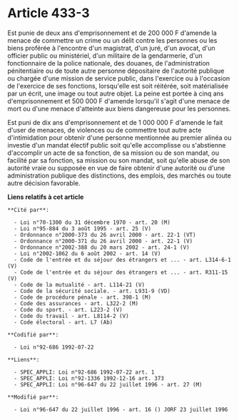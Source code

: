 # Article 433-3

Est punie de deux ans d'emprisonnement et de 200 000 F d'amende la menace de commettre un crime ou un délit contre les
personnes ou les biens proférée à l'encontre d'un magistrat, d'un juré, d'un avocat, d'un officier public ou ministériel,
d'un militaire de la gendarmerie, d'un fonctionnaire de la police nationale, des douanes, de l'administration pénitentiaire
ou de toute autre personne dépositaire de l'autorité publique ou chargée d'une mission de service public, dans l'exercice ou
à l'occasion de l'exercice de ses fonctions, lorsqu'elle est soit réitérée, soit matérialisée par un écrit, une image ou tout
autre objet. La peine est portée à cinq ans d'emprisonnement et 500 000 F d'amende lorsqu'il s'agit d'une menace de mort ou
d'une menace d'atteinte aux biens dangereuse pour les personnes.

Est puni de dix ans d'emprisonnement et de 1 000 000 F d'amende le fait d'user de menaces, de violences ou de commettre tout
autre acte d'intimidation pour obtenir d'une personne mentionnée au premier alinéa ou investie d'un mandat électif public
soit qu'elle accomplisse ou s'abstienne d'accomplir un acte de sa fonction, de sa mission ou de son mandat, ou facilité par
sa fonction, sa mission ou son mandat, soit qu'elle abuse de son autorité vraie ou supposée en vue de faire obtenir d'une
autorité ou d'une administration publique des distinctions, des emplois, des marchés ou toute autre décision favorable.

**Liens relatifs à cet article**

	**Cité par**:

	  - Loi n°70-1300 du 31 décembre 1970 - art. 20 (M)
	  - Loi n°95-884 du 3 août 1995 - art. 25 (V)
	  - Ordonnance n°2000-373 du 26 avril 2000 - art. 22-1 (VT)
	  - Ordonnance n°2000-371 du 26 avril 2000 - art. 22-1 (V)
	  - Ordonnance n°2002-388 du 20 mars 2002 - art. 24-1 (V)
	  - Loi n°2002-1062 du 6 août 2002 - art. 14 (V)
	  - Code de l'entrée et du séjour des étrangers et ... - art. L314-6-1 (V)
	  - Code de l'entrée et du séjour des étrangers et ... - art. R311-15 (V)
	  - Code de la mutualité - art. L114-21 (V)
	  - Code de la sécurité sociale. - art. L931-9 (VD)
	  - Code de procédure pénale - art. 398-1 (M)
	  - Code des assurances - art. L322-2 (M)
	  - Code du sport. - art. L223-2 (V)
	  - Code du travail - art. L8114-2 (V)
	  - Code électoral - art. L7 (Ab)

	**Codifié par**:

	  - Loi n°92-686 1992-07-22

	**Liens**:

	  - SPEC_APPLI: Loi n°92-686 1992-07-22 art. 1
	  - SPEC_APPLI: Loi n°92-1336 1992-12-16 art. 373
	  - SPEC_APPLI: Loi n°96-647 du 22 juillet 1996 - art. 27 (M)

	**Modifié par**:

	  - Loi n°96-647 du 22 juillet 1996 - art. 16 () JORF 23 juillet 1996
